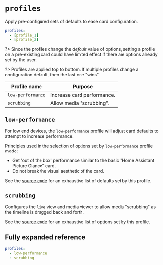 # `profiles`

Apply pre-configured sets of defaults to ease card configuration.

```yaml
profiles:
  - [profile_1]
  - [profile_2]
```

?> Since the profiles change the _default_ value of options, setting a profile
on a pre-existing card could have limited effect if there are options already set by
the user.

?> Profiles are applied top to bottom. If multiple profiles change a configuration default, then the last one "wins"

| Profile name      | Purpose                    |
| ----------------- | -------------------------- |
| `low-performance` | Increase card performance. |
| `scrubbing`       | Allow media "scrubbing".   |

## `low-performance`

For low end devices, the `low-performance` profile will adjust card defaults to attempt to increase performance.

Principles used in the selection of options set by `low-performance` profile mode:

- Get 'out of the box' performance similar to the basic "Home Assistant Picture Glance" card.
- Do not break the visual aesthetic of the card.

See the [source code](https://github.com/dermotduffy/frigate-hass-card/blob/dev/src/config/profiles/low-performance.ts) for an exhaustive list of defaults set by this profile.

## `scrubbing`

Configures the `live` view and media viewer to allow media "scrubbing" as the timeline is dragged back and forth.

See the [source code](https://github.com/dermotduffy/frigate-hass-card/blob/dev/src/config/profiles/scrubbing.ts) for an exhaustive list of options set by this profile.

## Fully expanded reference

[](common/expanded-warning.md ':include')

```yaml
profiles:
  - low-performance
  - scrubbing
```
